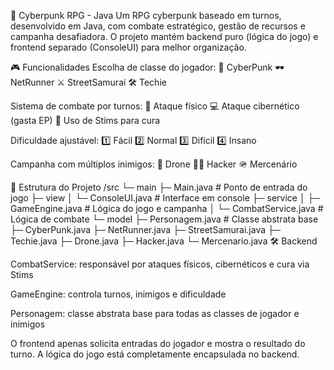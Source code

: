🌆 Cyberpunk RPG - Java
Um RPG cyberpunk baseado em turnos, desenvolvido em Java, com combate estratégico, gestão de recursos e campanha desafiadora.
O projeto mantém backend puro (lógica do jogo) e frontend separado (ConsoleUI) para melhor organização.

🎮 Funcionalidades
Escolha de classe do jogador:
🥷 CyberPunk
🕶️ NetRunner
⚔️ StreetSamurai
🛠️ Techie

Sistema de combate por turnos:
👊 Ataque físico
💻 Ataque cibernético (gasta EP)
💉 Uso de Stims para cura

Dificuldade ajustável:
1️⃣ Fácil
2️⃣ Normal
3️⃣ Difícil
4️⃣ Insano

Campanha com múltiplos inimigos:
🤖 Drone
🧑‍💻 Hacker
🪖 Mercenário


📂 Estrutura do Projeto
/src
 └─ main
     ├─ Main.java                # Ponto de entrada do jogo
     ├─ view
     │   └─ ConsoleUI.java       # Interface em console
     ├─ service
     │   ├─ GameEngine.java      # Lógica do jogo e campanha
     │   └─ CombatService.java  # Lógica de combate
     └─ model
         ├─ Personagem.java      # Classe abstrata base
         ├─ CyberPunk.java
         ├─ NetRunner.java
         ├─ StreetSamurai.java
         ├─ Techie.java
         ├─ Drone.java
         ├─ Hacker.java
         └─ Mercenario.java
🛠️ Backend

CombatService: responsável por ataques físicos, cibernéticos e cura via Stims

GameEngine: controla turnos, inimigos e dificuldade

Personagem: classe abstrata base para todas as classes de jogador e inimigos

O frontend apenas solicita entradas do jogador e mostra o resultado do turno. A lógica do jogo está completamente encapsulada no backend.
